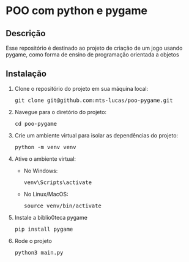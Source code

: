 <h1>POO com python e pygame</h1>

<h2>Descrição</h2>

<p>Esse repositório é destinado ao projeto de criação de um jogo usando pygame, como forma de ensino de programação orientada a objetos</p>

<h2>Instalação</h2>

<ol>

<li>Clone o repositório do projeto em sua máquina local:</li>
    <pre>git clone git@github.com:mts-lucas/poo-pygame.git</pre>

<li>Navegue para o diretório do projeto:</li>
    <pre>cd poo-pygame
</pre>

<li>Crie um ambiente virtual para isolar as dependências do projeto:</li>
    <pre>python -m venv venv</pre>

<li>Ative o ambiente virtual:</li>
<ul>
    <li>No Windows:</li>
    <pre>venv\Scripts\activate</pre>
    <li>No Linux/MacOS:</li>
    <pre>source venv/bin/activate</pre>
</ul>

<li>Instale a biblio0teca pygame</li>
<pre>pip install pygame</pre>

<li>Rode o projeto</li>
<pre>python3 main.py</pre>

</ol>
